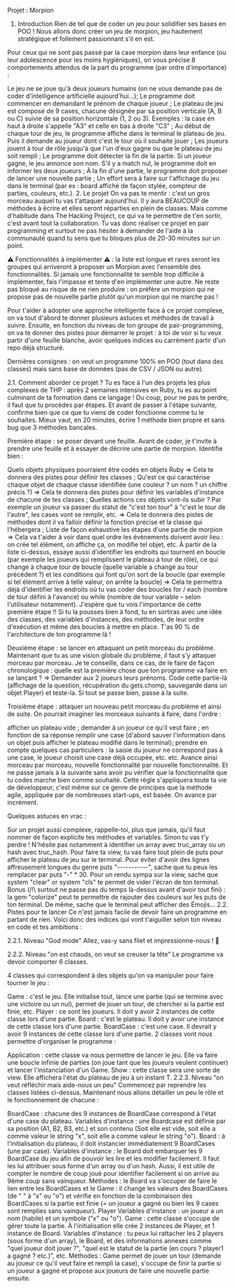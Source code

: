 Projet : Morpion
  
1. Introduction
Rien de tel que de coder un jeu pour solidifier ses bases en POO ! Nous allons donc créer un jeu de morpion, jeu hautement stratégique et follement passionnant s'il en est.

Pour ceux qui ne sont pas passé par la case morpion dans leur enfance (ou leur adolescence pour les moins hygiéniques), on vous précise 8 comportements attendus de la part du programme (par ordre d'importance) :

Le jeu ne se joue qu'à deux joueurs humains (on ne vous demande pas de coder d'intelligence artificielle aujourd'hui…);
Le programme doit commencer en demandant le prénom de chaque joueur ;
Le plateau de jeu est composé de 9 cases, chacune désignée par sa position verticale (A, B ou C) suivie de sa position horizontale (1, 2 ou 3). Exemples : la case en haut à droite s'appelle "A3" et celle en bas à droite "C3" ;
Au début de chaque tour de jeu, le programme affiche dans le terminal le plateau de jeu. Puis il demande au joueur dont c'est le tour où il souhaite jouer ;
Les joueurs jouent à tour de rôle jusqu'à que l'un d'eux gagne ou que le plateau de jeu soit rempli ;
Le programme doit détecter la fin de la partie. Si un joueur gagne, le jeu annonce son nom. S'il y a match nul, le programme doit en informer les deux joueurs ;
À la fin d'une partie, le programme doit proposer de lancer une nouvelle partie ;
Un effort sera à faire sur l'affichage du jeu dans le terminal (par ex : board affiché de façon stylée, compteur de parties, couleurs, etc.).
2. Le projet
On va pas te mentir : c'est un gros morceau auquel tu vas t'attaquer aujourd'hui. Il y aura BEAUCOUP de méthodes à écrire et elles seront réparties en plein de classes. Mais comme d'habitude dans The Hacking Project, ce qui va te permettre de t'en sortir, c'est avant tout la collaboration. Tu vas donc réaliser ce projet en pair programming et surtout ne pas hésiter à demander de l'aide à la communauté quand tu sens que tu bloques plus de 20-30 minutes sur un point.

⚠ Fonctionnalités à implémenter ⚠ : la liste est longue et rares seront les groupes qui arriveront à proposer un Morpion avec l'ensemble des fonctionnalités. Si jamais une fonctionnalité te semble trop difficile à implémenter, fais l'impasse et tente d'en implémenter une autre. Ne reste pas bloqué au risque de ne rien produire : on préfère un morpion qui ne propose pas de nouvelle partie plutôt qu'un morpion qui ne marche pas !

Pour t'aider à adopter une approche intelligente face à ce projet complexe, on va tout d'abord te donner plusieurs astuces et méthodes de travail à suivre. Ensuite, en fonction du niveau de ton groupe de pair-programming, on va te donner des pistes pour démarrer le projet : à toi de voir si tu veux partir d'une feuille blanche, avoir quelques indices ou carrément partir d'un repo déjà structuré.

Dernières consignes : on veut un programme 100% en POO (tout dans des classes) mais sans base de données (pas de CSV / JSON ou autre).

2.1. Comment aborder ce projet ?
Tu es face à l'un des projets les plus complexes de THP : après 2 semaines intensives en Ruby, tu es au point culminant de ta formation dans ce langage ! Du coup, pour ne pas te perdre, il faut que tu procèdes par étapes. Et avant de passer à l'étape suivante, confirme bien que ce que tu viens de coder fonctionne comme tu le souhaites. Mieux vaut, en 20 minutes, écrire 1 méthode bien propre et sans bug que 3 méthodes bancales.

Première étape : se poser devant une feuille. Avant de coder, je t'invite à prendre une feuille et à essayer de décrire une partie de morpion. Identifie bien :

Quels objets physiques pourraient être codés en objets Ruby => Cela te donnera des pistes pour définir tes classes ;
Qu'est ce qui caractérise chaque objet de chaque classe identifiée (une couleur ? un nom ? un chiffre précis ?) => Cela te donnera des pistes pour définir les variables d'instance de chacune de tes classes ;
Quelles actions ces objets vont-ils subir ? Par exemple un joueur va passer du statut de "c'est ton tour" à "c'est le tour de l'autre", les cases vont se remplir, etc. => Cela te donnera des pistes de méthodes dont il va falloir définir la fonction précise et la classe qui l'hébergera ;
Liste de façon exhaustive les étapes d'une partie de morpion => Cela va t'aider à voir dans quel ordre les évènements doivent avoir lieu : on crée tel élément, on affiche ça, on modifie tel objet, etc.
À partir de la liste ci-dessus, essaye aussi d'identifier les endroits qui tournent en boucle (par exemple les joueurs qui remplissent le plateau à tour de rôle), ce qui change à chaque tour de boucle (quelle variable a changé au tour précédent ?) et les conditions qui font qu'on sort de la boucle (par exemple si tel élément arrive à telle valeur, on arrête la boucle) => Cela te permettra déjà d'identifier les endroits où tu vas coder des boucles for / each (nombre de tour défini à l'avance) ou while (nombre de tour variable – selon l'utilisateur notamment).
J'espère que tu vois l'importance de cette première étape !! Si tu la pousses bien à fond, tu en sortiras avec une idée des classes, des variables d'instances, des méthodes, de leur ordre d'exécution et même des boucles à mettre en place. T'as 90 % de l'architecture de ton programme là !

Deuxième étape : se lancer en attaquant un petit morceau du problème. Maintenant que tu as une vision globale du problème, il faut s'y attaquer morceau par morceau. Je te conseille, dans ce cas, de le faire de façon chronologique : quelle est la première chose que ton programme va faire en se lançant ? => Demander aux 2 joueurs leurs prénoms. Code cette partie-là (affichage de la question, récupération du gets.chomp, sauvegarde dans un objet Player) et teste-la. Si tout se passe bien, passe à la suite.

Troisième étape : attaquer un nouveau petit morceau du problème et ainsi de suite. On pourrait imaginer les morceaux suivants à faire, dans l'ordre :

afficher un plateau vide ;
demander à un joueur ce qu'il veut faire ;
en fonction de sa réponse remplir une case (d'abord sauver l'information dans un objet puis afficher le plateau modifié dans le terminal);
prendre en compte quelques cas particuliers : la saisie du joueur ne correspond pas à une case, le joueur choisit une case déjà occupée, etc.
etc.
Avance ainsi morceau par morceau, nouvelle fonctionnalité par nouvelle fonctionnalité. Et ne passe jamais à la suivante sans avoir pu vérifier que la fonctionnalité que tu codes marche bien comme souhaité. Cette règle s'appliquera toute ta vie de développeur, c'est même sur ce genre de principes que la méthode agile, appliquée par de nombreuses start-ups, est basée. On avance par incrément.

Quelques astuces en vrac :

Sur un projet aussi complexe, rappelle-toi, plus que jamais, qu'il faut nommer de façon explicite tes méthodes et variables. Sinon tu vas t'y perdre ! N'hésite pas notamment à identifier un array avec truc_array ou un hash avec truc_hash.
Pour faire ta view, tu vas faire tout plein de puts pour afficher le plateau de jeu sur le terminal. Pour éviter d'avoir des lignes affreusement longues du genre puts "-----------", sache que tu peux les remplacer par puts "-" * 30.
Pour un rendu sympa sur la view, sache que system "clear" or system "cls" te permet de vider l'écran de ton terminal.
Bonus (/!\ surtout ne passe pas du temps là-dessus avant d'avoir tout fini) : la gem "colorize" peut te permettre de rajouter des couleurs sur les puts de ton terminal. De même, sache que le terminal peut afficher des Émojis…
2.2. Pistes pour te lancer
Ce n'est jamais facile de devoir faire un programme en partant de rien. Voici donc des indices qui vont t'aiguiller selon ton niveau en code et tes ambitions :

2.2.1. Niveau "God mode"
Allez, vas-y sans filet et impressionne-nous ! 🤩

2.2.2. Niveau "on est chauds, on veut se creuser la tête"
Le programme va devoir comporter 6 classes.

4 classes qui correspondent à des objets qu'on va manipuler pour faire tourner le jeu :

Game : c'est le jeu. Elle initialise tout, lance une partie (qui se termine avec une victoire ou un nul), permet de jouer un tour, de chercher si la partie est finie, etc.
Player : ce sont les joueurs. Il doit y avoir 2 instances de cette classe lors d'une partie.
Board : c'est le plateau. Il doit y avoir une instance de cette classe lors d'une partie.
BoardCase : c'est une case. Il devrait y avoir 9 instances de cette classe lors d'une partie.
2 classes vont nous permettre d'organiser le programme :

Application : cette classe va nous permettre de lancer le jeu. Elle va faire une boucle infinie de parties (on joue tant que les joueurs veulent continuer) et lancer l'instanciation d'un Game.
Show : cette classe sera une sorte de view. Elle affichera l'état du plateau de jeu à un instant T.
2.2.3. Niveau "on veut réfléchir mais aide-nous un peu"
Commencez par reprendre les classes listées ci-dessus. Maintenant nous allons détailler un peu le rôle et le fonctionnement de chacune :

BoardCase : chacune des 9 instances de BoardCase correspond à l'état d'une case du plateau.
Variables d'instance : une Boardcase est définie par sa position (A1, B2, B3, etc.) et son contenu (Soit elle est vide, soit elle a comme valeur le string "x", soit elle a comme valeur le string "o").
Board : à l'initialisation du plateau, il doit instancier immédiatement 9 BoardCases (une par case).
Variables d'instance : le Board doit embarquer les 9 BoardCase du jeu afin de pouvoir les lire et les modifier facilement. Il faut les lui attribuer sous forme d'un array ou d'un hash. Aussi, il est utile de compter le nombre de coup joué pour identifier facilement si on arrive au 9ème coup sans vainqueur.
Méthodes : le Board va s'occuper de faire le lien entre les BoardCases et le Game : il change les valeurs des BoardCases (de " " à "x" ou "o") et vérifie en fonction de la combinaison des BoardCases si la partie est finie (= un joueur a gagné ou bien les 9 cases sont remplies sans vainqueur).
Player
Variables d'instance : un joueur a un nom (habile) et un symbole ("x" ou "o").
Game : cette classe s'occupe de gérer toute la partie. À l'initialisation elle crée 2 instances de Player, et 1 instance de Board.
Variables d'instance : tu peux lui rattacher les 2 players (sous forme d'un array), le Board, et des informations annexes comme "quel joueur doit jouer ?", "quel est le statut de la partie (en cours ? player1 a gagné ? etc.)", etc.
Méthodes : Game permet de jouer un tour (demande au joueur ce qu'il veut faire et rempli la case), s'occupe de finir la partie si un joueur a gagné et propose aux joueurs de faire une nouvelle partie ensuite.
